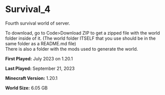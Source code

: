 # Survival_4
Fourth survival world of server.

To download, go to Code>Download ZIP to get a zipped file with the world folder inside of it. (The world folder ITSELF that you use should be in the same folder as a README.md file)<br>
There is also a folder with the mods used to generate the world.

**First Played:** July 2023 on 1.20.1

**Last Played:** September 21, 2023

**Minecraft Version:** 1.20.1

**World Size:** 6.05 GB
